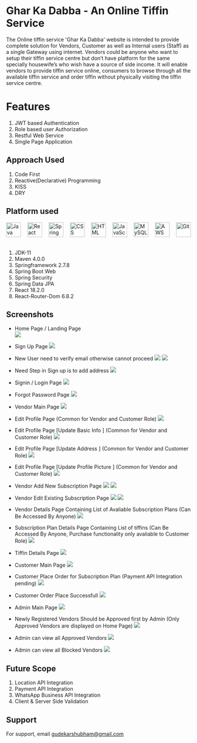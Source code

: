 # Ghar Ka Dabba - An Online Tiffin Service
The Online tiffin service 'Ghar Ka Dabba' website is intended to provide complete solution for Vendors, Customer as well as Internal users (Staff) as a single Gateway using internet. Vendors could be anyone who want to setup their tiffin service centre but don’t have platform for the same specially housewife’s who wish have a source of side income. It will enable vendors to provide tiffin service online, consumers to browse through all the available tiffin service and order tiffin without physically visiting the tiffin service centre.

<!-- <a href="" target="_blank">Visit Website</a><br>
<a href="" target="_blank">Check Rest API</a><br> -->

# Features
1. JWT based Authentication
2. Role based user Authorization
3. Restful Web Service
4. Single Page Application

## Approach Used
1. Code First
2. Reactive(Declarative) Programming
3. KISS
4. DRY

## Platform used
<div>
  <img src="https://github.com/devicons/devicon/blob/master/icons/java/java-original-wordmark.svg" title="Java" alt="Java" width="40" height="40"/>&emsp;
  <img src="https://github.com/devicons/devicon/blob/master/icons/react/react-original-wordmark.svg" title="React" alt="React" width="40" height="40"/>&emsp;
  <img src="https://github.com/devicons/devicon/blob/master/icons/spring/spring-original-wordmark.svg" title="Spring" alt="Spring" width="40" height="40"/>&emsp;
  <img src="https://github.com/devicons/devicon/blob/master/icons/css3/css3-plain-wordmark.svg"  title="CSS3" alt="CSS" width="40" height="40"/>&emsp;
  <img src="https://github.com/devicons/devicon/blob/master/icons/html5/html5-original.svg" title="HTML5" alt="HTML" width="40" height="40"/>&emsp;
  <img src="https://github.com/devicons/devicon/blob/master/icons/javascript/javascript-original.svg" title="JavaScript" alt="JavaScript" width="40" height="40"/>&emsp;
  <img src="https://github.com/devicons/devicon/blob/master/icons/mysql/mysql-original-wordmark.svg" title="MySQL"  alt="MySQL" width="40" height="40"/>&emsp;
  <img src="https://github.com/devicons/devicon/blob/master/icons/amazonwebservices/amazonwebservices-plain-wordmark.svg" title="AWS" alt="AWS" width="40" height="40"/>&emsp;
  <img src="https://github.com/devicons/devicon/blob/master/icons/git/git-original-wordmark.svg" title="Git" **alt="Git" width="40" height="40"/>
</div><br>

1. JDK-11
2. Maven 4.0.0
3. Springframework 2.7.8
4. Spring Boot Web
5. Spring Security 
6. Spring Data JPA
7. React 18.2.0
8. React-Router-Dom 6.8.2

<!--
## Prerequisites to start Application on your machine
1. Gmail App Password
2. JDK-11 or latest
3. MySQL
4. Maven
5. Nodejs
6. React App -->

## Screenshots
- Home Page / Landing Page  
![](ScreenShots/Home.png)


- Sign Up Page 
![](ScreenShots/SignUp.png)


- New User need to verify email otherwise cannot proceed 
![](ScreenShots/SignUpVerifyEmail.png)
![](ScreenShots/SignEmailVerified.png)

- Need Step in Sign up is to add address
![](ScreenShots/SignUpAddAddresss.png)

 
- Signin / Login Page 
![](ScreenShots/SignIn.png)

 
- Forgot Password Page
![](ScreenShots/ForgotPassword.png)
<!-- ![](ScreenShots/ChangePassword.png) -->


- Vendor Main Page
![](ScreenShots/VendorMainPage.png)


- Edit Profile Page (Common for Vendor and Customer Role)
![](ScreenShots/VendorEditProfile.png)


- Edit Profile Page [Update Basic Info ] (Common for Vendor and Customer Role)
![](ScreenShots/VendorEditProfileUpdateBasicInfo.png)

 
- Edit Profile Page [Update Address ] (Common for Vendor and Customer Role)
![](ScreenShots/VendorMainPageEditAddress.png)


- Edit Profile Page [Update Profile Picture ] (Common for Vendor and Customer Role)
![](ScreenShots/VendorMainPageUpdateProfilePicture.png)


- Vendor Add New Subscription Page
![](ScreenShots/VendorAddNewSubPlan1.png)
![](ScreenShots/VendorAddNewSubPlan2.png)


- Vendor Edit Existing Subscription Page
![](ScreenShots/VendorEditSubPlan1.png)
![](ScreenShots/VendorEditSubPlan2.png)


- Vendor Details Page Containing List of Avaliable Subscription Plans (Can Be Accessed By Anyone)
![](ScreenShots/CustomerViewVendor.png)


- Subscription Plan Details Page Containing List of tiffins (Can Be Accessed By Anyone, Purchase functionality only avaliable to Customer Role)
![](ScreenShots/CustomerViewSubPlan.png)


- Tiffin Details Page
![](ScreenShots/TiffinDetails.png)


- Customer Main Page
 ![](ScreenShots/CustomerMainPage.png)
 
 
- Customer Place Order for Subscription Plan (Payment API Integration pending)
![](ScreenShots/CustomerPlaceOrder1.png)


- Customer Order Place Successfull
![](ScreenShots/CustomerOrderSuccess.png)


- Admin Main Page
![](ScreenShots/AdminMainPage.png)


- Newly Registered Vendors Should be Approved first by Admin (Only Approved Vendors are displayed on Home Page)
![](ScreenShots/AdminUapprovedVendors.png)

 
- Admin can view all Approved Vendors
![](ScreenShots/AdminApproveVendors.png)


- Admin can view all Blocked Vendors
![](ScreenShots/AdminBlockedVendors.png)


## Future Scope
    
1. Location API Integration
2. Payment API Integration
3. WhatsApp Business API Integration
4. Client & Server Side Validation


## Support

For support, email gudekarshubham@gmail.com


